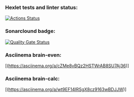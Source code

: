 ### Hexlet tests and linter status:
[![Actions Status](https://github.com/V1dgt/frontend-project-44/actions/workflows/hexlet-check.yml/badge.svg)](https://github.com/V1dgt/frontend-project-44/actions)

### Sonarclound badge:
[![Quality Gate Status](https://sonarcloud.io/api/project_badges/measure?project=V1dgt_frontend-project-44&metric=alert_status)](https://sonarcloud.io/summary/new_code?id=V1dgt_frontend-project-44)

### Asciinema brain-even:
[(https://asciinema.org/a/cZMe8vBQz2HSTWrAB8SU7Aj36)]

### Asciinema brain-calc:
[(https://asciinema.org/a/wt9EF14IRSgX8cz9163wBDJJW)]
